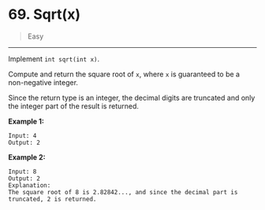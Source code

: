 # 69. Sqrt(x)

> Easy

------

Implement `int sqrt(int x)`.

Compute and return the square root of `x`, where `x` is guaranteed to be a non-negative integer.

Since the return type is an integer, the decimal digits are truncated and only the integer part of the result is returned.

**Example 1:**

```
Input: 4
Output: 2
```

**Example 2:**

```
Input: 8
Output: 2
Explanation:
The square root of 8 is 2.82842..., and since the decimal part is truncated, 2 is returned.
```